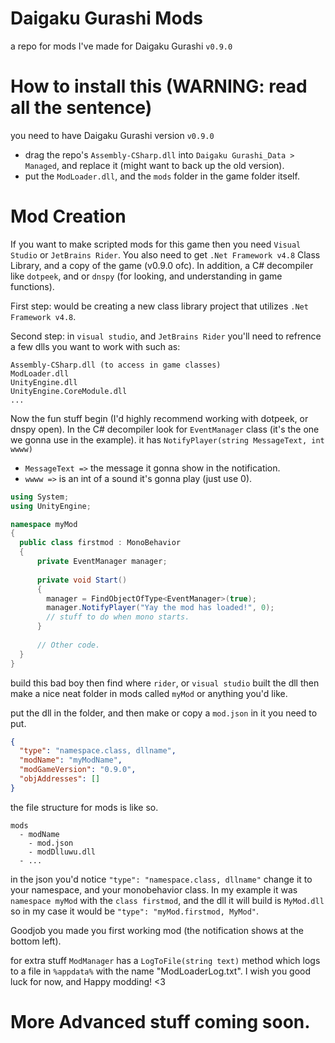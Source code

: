 # Daigaku Gurashi Mods
a repo for mods I've made for Daigaku Gurashi `v0.9.0`

# How to install this (WARNING: read all the sentence)
you need to have Daigaku Gurashi version `v0.9.0`
- drag the repo's `Assembly-CSharp.dll` into `Daigaku Gurashi_Data > Managed`, and replace it (might want to back up the old version).
- put the `ModLoader.dll`, and the `mods` folder in the game folder itself.


# Mod Creation

If you want to make scripted mods for this game then you need `Visual Studio` or `JetBrains Rider`. 
You also need to get `.Net Framework v4.8` Class Library, and a copy of the game (v0.9.0 ofc).
In addition, a C# decompiler like `dotpeek`, and or `dnspy` (for looking, and understanding in game functions). 

First step: would be creating a new class library project that utilizes `.Net Framework v4.8`.

Second step: in `visual studio`, and `JetBrains Rider` you'll need to refrence a few dlls you want to work with such as:
```
Assembly-CSharp.dll (to access in game classes)
ModLoader.dll
UnityEngine.dll
UnityEngine.CoreModule.dll
...
```
Now the fun stuff begin (I'd highly recommend working with dotpeek, or dnspy open).
In the C# decompiler look for `EventManager` class (it's the one we gonna use in the example).
it has `NotifyPlayer(string MessageText, int wwww)` 
 - `MessageText =>` the message it gonna show in the notification.
 - `wwww =>` is an int of a sound it's gonna play (just use 0).

```cs
using System;
using UnityEngine;

namespace myMod
{
  public class firstmod : MonoBehavior
  {
      private EventManager manager;
      
      private void Start()
      {
        manager = FindObjectOfType<EventManager>(true);
        manager.NotifyPlayer("Yay the mod has loaded!", 0);
        // stuff to do when mono starts.
      }
      
      // Other code.
  }
}
```

build this bad boy then find where `rider`, or `visual studio` built the dll
then make a nice neat folder in mods called `myMod` or anything you'd like.

put the dll in the folder, and then make or copy a `mod.json` in it you need to put.

```json
{
  "type": "namespace.class, dllname",
  "modName": "myModName",
  "modGameVersion": "0.9.0",
  "objAddresses": []
}
```

the file structure for mods is like so.

```
mods 
  - modName
    - mod.json
    - modDlluwu.dll
  - ...
```

in the json you'd notice `"type": "namespace.class, dllname"` change it to your namespace, and your monobehavior class.
In my example it was `namespace myMod` with the `class firstmod`, and the dll it will build is `MyMod.dll` 
so in my case it would be `"type": "myMod.firstmod, MyMod"`.

Goodjob you made you first working mod (the notification shows at the bottom left).

for extra stuff `ModManager` has a `LogToFile(string text)` method which logs to a file in `%appdata%` with the name "ModLoaderLog.txt".
I wish you good luck for now, and Happy modding! <3

# More Advanced stuff coming soon.
